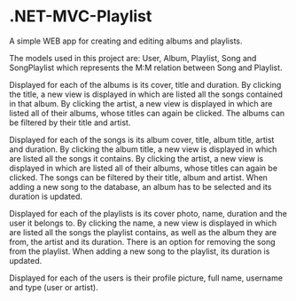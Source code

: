 # .NET-MVC-Playlist
A simple WEB app for creating and editing albums and playlists.

The models used in this project are: User, Album, Playlist, Song and SongPlaylist which represents the M:M relation between Song and Playlist.

Displayed for each of the albums is its cover, title and duration. 
By clicking the title, a new view is displayed in which are listed all the songs contained in that album.
By clicking the artist, a new view is displayed in which are listed all of their albums, whose titles can again be clicked.
The albums can be filtered by their title and artist.

Displayed for each of the songs is its album cover, title, album title, artist and duration.
By clicking the album title, a new view is displayed in which are listed all the songs it contains.
By clicking the artist, a new view is displayed in which are listed all of their albums, whose titles can again be clicked.
The songs can be filtered by their title, album and artist.
When adding a new song to the database, an album has to be selected and its duration is updated.

Displayed for each of the playlists is its cover photo, name, duration and the user it belongs to.
By clicking the name, a new view is displayed in which are listed all the songs the playlist contains, as well as the album they are from, the artist and its duration.
There is an option for removing the song from the playlist.
When adding a new song to the playlist, its duration is updated.

Displayed for each of the users is their profile picture, full name, username and type (user or artist).
